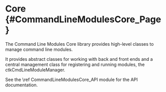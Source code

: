 Core    {#CommandLineModulesCore_Page}
====

The Command Line Modules Core library provides high-level classes to manage command line modules.

It provides abstract classes for working with back and front ends and a central management class
for registering and running modules, the ctkCmdLineModuleManager.

See the \ref CommandLineModulesCore_API module for the API documentation.
